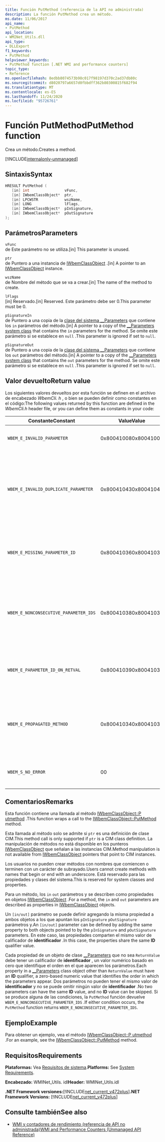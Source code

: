 ```yaml
---
title: Función PutMethod (referencia de la API no administrada)
description: La función PutMethod crea un método.
ms.date: 11/06/2017
api_name:
- PutMethod
api_location:
- WMINet_Utils.dll
api_type:
- DLLExport
f1_keywords:
- PutMethod
helpviewer_keywords:
- PutMethod function [.NET WMI and performance counters]
topic_type:
- Reference
ms.openlocfilehash: 8edbb8074573b98c017f98197d370c2ad37db80c
ms.sourcegitcommit: d8020797a6657d0fbbdff362b80300815f682f94
ms.translationtype: MT
ms.contentlocale: es-ES
ms.lasthandoff: 11/24/2020
ms.locfileid: "95726761"
---
```

# <a name="putmethod-function"></a><span data-ttu-id="80bd9-103">Función PutMethod</span><span class="sxs-lookup"><span data-stu-id="80bd9-103">PutMethod function</span></span>

<span data-ttu-id="80bd9-104">Crea un método.</span><span class="sxs-lookup"><span data-stu-id="80bd9-104">Creates a method.</span></span>

[!INCLUDE[internalonly-unmanaged](../../../../includes/internalonly-unmanaged.md)]

## <a name="syntax"></a><span data-ttu-id="80bd9-105">Sintaxis</span><span class="sxs-lookup"><span data-stu-id="80bd9-105">Syntax</span></span>  
  
```cpp  
HRESULT PutMethod (
   [in] int                vFunc,
   [in] IWbemClassObject*  ptr,
   [in] LPCWSTR            wszName,
   [in] LONG               lFlags,
   [in] IWbemClassObject*  pInSignature,
   [in] IWbemClassObject*  pOutSignature
);
```  

## <a name="parameters"></a><span data-ttu-id="80bd9-106">Parámetros</span><span class="sxs-lookup"><span data-stu-id="80bd9-106">Parameters</span></span>

`vFunc`  
<span data-ttu-id="80bd9-107">de Este parámetro no se utiliza.</span><span class="sxs-lookup"><span data-stu-id="80bd9-107">[in] This parameter is unused.</span></span>

`ptr`  
<span data-ttu-id="80bd9-108">de Puntero a una instancia de [IWbemClassObject](/windows/desktop/api/wbemcli/nn-wbemcli-iwbemclassobject) .</span><span class="sxs-lookup"><span data-stu-id="80bd9-108">[in] A pointer to an [IWbemClassObject](/windows/desktop/api/wbemcli/nn-wbemcli-iwbemclassobject) instance.</span></span>

`wszName`  
<span data-ttu-id="80bd9-109">de Nombre del método que se va a crear.</span><span class="sxs-lookup"><span data-stu-id="80bd9-109">[in] The name of the method to create.</span></span>

`lFlags`  
<span data-ttu-id="80bd9-110">[in] Reservado.</span><span class="sxs-lookup"><span data-stu-id="80bd9-110">[in] Reserved.</span></span> <span data-ttu-id="80bd9-111">Este parámetro debe ser 0.</span><span class="sxs-lookup"><span data-stu-id="80bd9-111">This parameter must be 0.</span></span>

`pSignatureIn`  
<span data-ttu-id="80bd9-112">de Puntero a una copia de la [clase del sistema __Parameters](/windows/desktop/WmiSdk/--parameters) que contiene los `in` parámetros del método.</span><span class="sxs-lookup"><span data-stu-id="80bd9-112">[in] A pointer to a copy of the [__Parameters system class](/windows/desktop/WmiSdk/--parameters) that contains the `in` parameters for the method.</span></span> <span data-ttu-id="80bd9-113">Se omite este parámetro si se establece en `null` .</span><span class="sxs-lookup"><span data-stu-id="80bd9-113">This parameter is ignored if set to `null`.</span></span>  

`pSignatureOut`  
<span data-ttu-id="80bd9-114">de  Puntero a una copia de la [clase del sistema __Parameters](/windows/desktop/WmiSdk/--parameters) que contiene los `out` parámetros del método.</span><span class="sxs-lookup"><span data-stu-id="80bd9-114">[in]  A pointer to a copy of the [__Parameters system class](/windows/desktop/WmiSdk/--parameters) that contains the `out` parameters for the method.</span></span> <span data-ttu-id="80bd9-115">Se omite este parámetro si se establece en `null` .</span><span class="sxs-lookup"><span data-stu-id="80bd9-115">This parameter is ignored if set to `null`.</span></span>

## <a name="return-value"></a><span data-ttu-id="80bd9-116">Valor devuelto</span><span class="sxs-lookup"><span data-stu-id="80bd9-116">Return value</span></span>

<span data-ttu-id="80bd9-117">Los siguientes valores devueltos por esta función se definen en el archivo de encabezado *WbemCli. h* , o bien se pueden definir como constantes en el código:</span><span class="sxs-lookup"><span data-stu-id="80bd9-117">The following values returned by this function are defined in the *WbemCli.h* header file, or you can define them as constants in your code:</span></span>

|<span data-ttu-id="80bd9-118">Constante</span><span class="sxs-lookup"><span data-stu-id="80bd9-118">Constant</span></span>  |<span data-ttu-id="80bd9-119">Value</span><span class="sxs-lookup"><span data-stu-id="80bd9-119">Value</span></span>  |<span data-ttu-id="80bd9-120">Descripción</span><span class="sxs-lookup"><span data-stu-id="80bd9-120">Description</span></span>  |
|---------|---------|---------|
| `WBEM_E_INVALID_PARAMETER` | <span data-ttu-id="80bd9-121">0x80041008</span><span class="sxs-lookup"><span data-stu-id="80bd9-121">0x80041008</span></span> | <span data-ttu-id="80bd9-122">Uno o más parámetros no son válidos.</span><span class="sxs-lookup"><span data-stu-id="80bd9-122">One or more parameters are not valid.</span></span> |
| `WBEM_E_INVALID_DUPLICATE_PARAMETER` | <span data-ttu-id="80bd9-123">0x80041043</span><span class="sxs-lookup"><span data-stu-id="80bd9-123">0x80041043</span></span> | <span data-ttu-id="80bd9-124">El `[in, out]` parámetro de método especificado en los objetos *PInSignature* y *pOutSignature* tiene calificadores diferentes.</span><span class="sxs-lookup"><span data-stu-id="80bd9-124">The `[in, out]` method parameter specified in both the *pInSignature* and *pOutSignature* objects have different qualifiers.</span></span>
| `WBEM_E_MISSING_PARAMETER_ID` | <span data-ttu-id="80bd9-125">0x80041036</span><span class="sxs-lookup"><span data-stu-id="80bd9-125">0x80041036</span></span> | <span data-ttu-id="80bd9-126">Falta la especificación del calificador de **identificador** en un parámetro de método.</span><span class="sxs-lookup"><span data-stu-id="80bd9-126">A method parameter is missing the specification of the **ID** qualifier.</span></span> |
| `WBEM_E_NONCONSECUTIVE_PARAMETER_IDS` | <span data-ttu-id="80bd9-127">0x80041038</span><span class="sxs-lookup"><span data-stu-id="80bd9-127">0x80041038</span></span> | <span data-ttu-id="80bd9-128">La serie de IDENTIFICADOres que se asigna a los parámetros de método no es consecutiva o no comienza en 0.</span><span class="sxs-lookup"><span data-stu-id="80bd9-128">The ID series that is assigned to the method parameters is not consecutive or does not start at 0.</span></span> |
| `WBEM_E_PARAMETER_ID_ON_RETVAL` | <span data-ttu-id="80bd9-129">0x80041039</span><span class="sxs-lookup"><span data-stu-id="80bd9-129">0x80041039</span></span> | <span data-ttu-id="80bd9-130">El valor devuelto para un método tiene un calificador de **identificador** .</span><span class="sxs-lookup"><span data-stu-id="80bd9-130">The return value for a method has an **ID** qualifier.</span></span> |
| `WBEM_E_PROPAGATED_METHOD` | <span data-ttu-id="80bd9-131">0x80041034</span><span class="sxs-lookup"><span data-stu-id="80bd9-131">0x80041034</span></span> | <span data-ttu-id="80bd9-132">Se intentó reutilizar un nombre de método existente de una clase primaria y las firmas no coincidían.</span><span class="sxs-lookup"><span data-stu-id="80bd9-132">An attempt was made to reuse an existing method name from a parent class, and the signatures did not match.</span></span> |
| `WBEM_S_NO_ERROR` | <span data-ttu-id="80bd9-133">0</span><span class="sxs-lookup"><span data-stu-id="80bd9-133">0</span></span> | <span data-ttu-id="80bd9-134">La llamada de función se realizó correctamente.</span><span class="sxs-lookup"><span data-stu-id="80bd9-134">The function call was successful.</span></span> |
  
## <a name="remarks"></a><span data-ttu-id="80bd9-135">Comentarios</span><span class="sxs-lookup"><span data-stu-id="80bd9-135">Remarks</span></span>

<span data-ttu-id="80bd9-136">Esta función contiene una llamada al método [IWbemClassObject::P utmethod](/windows/desktop/api/wbemcli/nf-wbemcli-iwbemclassobject-putmethod) .</span><span class="sxs-lookup"><span data-stu-id="80bd9-136">This function wraps a call to the [IWbemClassObject::PutMethod](/windows/desktop/api/wbemcli/nf-wbemcli-iwbemclassobject-putmethod) method.</span></span>

<span data-ttu-id="80bd9-137">Esta llamada al método solo se admite si `ptr` es una definición de clase CIM.</span><span class="sxs-lookup"><span data-stu-id="80bd9-137">This method call is only supported if `ptr` is a CIM class definition.</span></span> <span data-ttu-id="80bd9-138">La manipulación de métodos no está disponible en los punteros [IWbemClassObject](/windows/desktop/api/wbemcli/nn-wbemcli-iwbemclassobject) que señalan a las instancias CIM.</span><span class="sxs-lookup"><span data-stu-id="80bd9-138">Method manipulation is not available from [IWbemClassObject](/windows/desktop/api/wbemcli/nn-wbemcli-iwbemclassobject) pointers that point to CIM instances.</span></span>

<span data-ttu-id="80bd9-139">Los usuarios no pueden crear métodos con nombres que comiencen o terminen con un carácter de subrayado.</span><span class="sxs-lookup"><span data-stu-id="80bd9-139">Users cannot create methods with names that begin or end with an underscore.</span></span> <span data-ttu-id="80bd9-140">Está reservado para las propiedades y clases del sistema.</span><span class="sxs-lookup"><span data-stu-id="80bd9-140">This is reserved for system classes and properties.</span></span>

<span data-ttu-id="80bd9-141">Para un método, los `in` `out` parámetros y se describen como propiedades en objetos [IWbemClassObject](/windows/desktop/api/wbemcli/nn-wbemcli-iwbemclassobject) .</span><span class="sxs-lookup"><span data-stu-id="80bd9-141">For a method, the `in` and `out` parameters are described as properties in [IWbemClassObject](/windows/desktop/api/wbemcli/nn-wbemcli-iwbemclassobject) objects.</span></span>

<span data-ttu-id="80bd9-142">Un `[in/out]` parámetro se puede definir agregando la misma propiedad a ambos objetos a los que apuntan los `pInSignature` `pOutSignature` parámetros y.</span><span class="sxs-lookup"><span data-stu-id="80bd9-142">An `[in/out]` parameter can be defined by adding the same property to both objects pointed to by the `pInSignature` and `pOutSignature` parameters.</span></span> <span data-ttu-id="80bd9-143">En este caso, las propiedades comparten el mismo valor de calificador de **identificador** .</span><span class="sxs-lookup"><span data-stu-id="80bd9-143">In this case, the properties share the same **ID** qualifier value.</span></span>

<span data-ttu-id="80bd9-144">Cada propiedad de un objeto de clase [__Parameters](/windows/desktop/WmiSdk/--parameters) que no sea `ReturnValue` debe tener un calificador de **identificador** , un valor numérico basado en cero que identifique el orden en el que aparecen los parámetros.</span><span class="sxs-lookup"><span data-stu-id="80bd9-144">Each property in a [__Parameters](/windows/desktop/WmiSdk/--parameters) class object other than `ReturnValue` must have an **ID** qualifier, a zero-based numeric value that identifies the order in which the parameters appear.</span></span> <span data-ttu-id="80bd9-145">Dos parámetros no pueden tener el mismo valor de **identificador** y no se puede omitir ningún valor de **identificador** .</span><span class="sxs-lookup"><span data-stu-id="80bd9-145">No two parameters can have the same **ID** value, and no **ID** value can be skipped.</span></span> <span data-ttu-id="80bd9-146">Si se produce alguna de las condiciones, la `PutMethod` función devuelve `WBEM_E_NONCONSECUTIVE_PARAMETER_IDS` .</span><span class="sxs-lookup"><span data-stu-id="80bd9-146">If either condition occurs, the `PutMethod` function returns `WBEM_E_NONCONSECUTIVE_PARAMETER_IDS`.</span></span>

## <a name="example"></a><span data-ttu-id="80bd9-147">Ejemplo</span><span class="sxs-lookup"><span data-stu-id="80bd9-147">Example</span></span>

<span data-ttu-id="80bd9-148">Para obtener un ejemplo, vea el método [IWbemClassObject::P utmethod](/windows/desktop/api/wbemcli/nf-wbemcli-iwbemclassobject-putmethod) .</span><span class="sxs-lookup"><span data-stu-id="80bd9-148">For an example, see the [IWbemClassObject::PutMethod](/windows/desktop/api/wbemcli/nf-wbemcli-iwbemclassobject-putmethod) method.</span></span>

## <a name="requirements"></a><span data-ttu-id="80bd9-149">Requisitos</span><span class="sxs-lookup"><span data-stu-id="80bd9-149">Requirements</span></span>  

 <span data-ttu-id="80bd9-150">**Plataformas:** Vea [Requisitos de sistema](../../get-started/system-requirements.md).</span><span class="sxs-lookup"><span data-stu-id="80bd9-150">**Platforms:** See [System Requirements](../../get-started/system-requirements.md).</span></span>  
  
 <span data-ttu-id="80bd9-151">**Encabezado:** WMINet_Utils. idl</span><span class="sxs-lookup"><span data-stu-id="80bd9-151">**Header:** WMINet_Utils.idl</span></span>  
  
 <span data-ttu-id="80bd9-152">**.NET Framework versiones:**[!INCLUDE[net_current_v472plus](../../../../includes/net-current-v472plus.md)]</span><span class="sxs-lookup"><span data-stu-id="80bd9-152">**.NET Framework Versions:** [!INCLUDE[net_current_v472plus](../../../../includes/net-current-v472plus.md)]</span></span>  
  
## <a name="see-also"></a><span data-ttu-id="80bd9-153">Consulte también</span><span class="sxs-lookup"><span data-stu-id="80bd9-153">See also</span></span>

- [<span data-ttu-id="80bd9-154">WMI y contadores de rendimiento (referencia de API no administrada)</span><span class="sxs-lookup"><span data-stu-id="80bd9-154">WMI and Performance Counters (Unmanaged API Reference)</span></span>](index.md)
